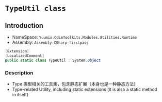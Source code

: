 ﻿# `TypeUtil class`
## Introduction
- NameSpace: `Yuumix.OdinToolkits.Modules.Utilities.Runtime`
- Assembly: `Assembly-CSharp-firstpass`

``` csharp
[Extension]
[LocalizedComment]
public static class TypeUtil : System.Object
```
### Description
- Type 类型相关的工具集，包含静态扩展（本身也是一种静态方法）
- Type-related Utility, including static extensions (it is also a static method in itself)

